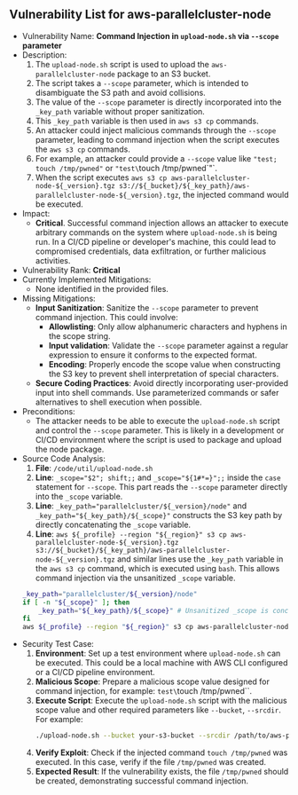 ## Vulnerability List for aws-parallelcluster-node

- Vulnerability Name: **Command Injection in `upload-node.sh` via `--scope` parameter**
- Description:
    1. The `upload-node.sh` script is used to upload the `aws-parallelcluster-node` package to an S3 bucket.
    2. The script takes a `--scope` parameter, which is intended to disambiguate the S3 path and avoid collisions.
    3. The value of the `--scope` parameter is directly incorporated into the `_key_path` variable without proper sanitization.
    4. This `_key_path` variable is then used in `aws s3 cp` commands.
    5. An attacker could inject malicious commands through the `--scope` parameter, leading to command injection when the script executes the `aws s3 cp` commands.
    6. For example, an attacker could provide a `--scope` value like `"test; touch /tmp/pwned"` or `"test\`touch /tmp/pwned\`"`.
    7. When the script executes `aws s3 cp aws-parallelcluster-node-${_version}.tgz s3://${_bucket}/${_key_path}/aws-parallelcluster-node-${_version}.tgz`, the injected command would be executed.
- Impact:
    - **Critical**. Successful command injection allows an attacker to execute arbitrary commands on the system where `upload-node.sh` is being run. In a CI/CD pipeline or developer's machine, this could lead to compromised credentials, data exfiltration, or further malicious activities.
- Vulnerability Rank: **Critical**
- Currently Implemented Mitigations:
    - None identified in the provided files.
- Missing Mitigations:
    - **Input Sanitization**: Sanitize the `--scope` parameter to prevent command injection. This could involve:
        - **Allowlisting**: Only allow alphanumeric characters and hyphens in the scope string.
        - **Input validation**: Validate the `--scope` parameter against a regular expression to ensure it conforms to the expected format.
        - **Encoding**: Properly encode the scope value when constructing the S3 key to prevent shell interpretation of special characters.
    - **Secure Coding Practices**: Avoid directly incorporating user-provided input into shell commands. Use parameterized commands or safer alternatives to shell execution when possible.
- Preconditions:
    - The attacker needs to be able to execute the `upload-node.sh` script and control the `--scope` parameter. This is likely in a development or CI/CD environment where the script is used to package and upload the node package.
- Source Code Analysis:
    1. **File**: `/code/util/upload-node.sh`
    2. **Line**: `_scope="$2"; shift;;` and `_scope="${1#*=}";;` inside the `case` statement for `--scope`. This part reads the `--scope` parameter directly into the `_scope` variable.
    3. **Line**: `_key_path="parallelcluster/${_version}/node"` and `_key_path="${_key_path}/${_scope}"` constructs the S3 key path by directly concatenating the `_scope` variable.
    4. **Line**: `aws ${_profile} --region "${_region}" s3 cp aws-parallelcluster-node-${_version}.tgz s3://${_bucket}/${_key_path}/aws-parallelcluster-node-${_version}.tgz` and similar lines use the `_key_path` variable in the `aws s3 cp` command, which is executed using `bash`. This allows command injection via the unsanitized `_scope` variable.
    ```sh
    _key_path="parallelcluster/${_version}/node"
    if [ -n "${_scope}" ]; then
        _key_path="${_key_path}/${_scope}" # Unsanitized _scope is concatenated into _key_path
    fi
    aws ${_profile} --region "${_region}" s3 cp aws-parallelcluster-node-${_version}.tgz s3://${_bucket}/${_key_path}/aws-parallelcluster-node-${_version}.tgz # _key_path used in command
    ```
- Security Test Case:
    1. **Environment**: Set up a test environment where `upload-node.sh` can be executed. This could be a local machine with AWS CLI configured or a CI/CD pipeline environment.
    2. **Malicious Scope**: Prepare a malicious scope value designed for command injection, for example: `test\`touch /tmp/pwned\``.
    3. **Execute Script**: Execute the `upload-node.sh` script with the malicious scope value and other required parameters like `--bucket`, `--srcdir`. For example:
       ```bash
       ./upload-node.sh --bucket your-s3-bucket --srcdir /path/to/aws-parallelcluster-node --scope "test\`touch /tmp/pwned\`"
       ```
    4. **Verify Exploit**: Check if the injected command `touch /tmp/pwned` was executed. In this case, verify if the file `/tmp/pwned` was created.
    5. **Expected Result**: If the vulnerability exists, the file `/tmp/pwned` should be created, demonstrating successful command injection.